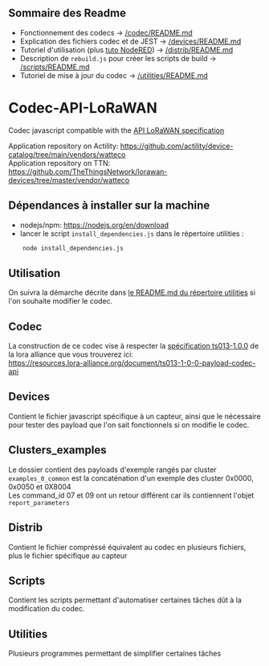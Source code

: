 ## Sommaire des Readme
 - Fonctionnement des codecs → [/codec/README.md](/codec/README.md)
 - Explication des fichiers codec et de JEST → [/devices/README.md](/devices/README.md)
 - Tutoriel d'utilisation (plus [tuto NodeRED](/distrib/README.md#utilisation-de-lapi-codec-watteco-avec-nodered-130)) → [/distrib/README.md](/distrib/README.md#français)
 - Description de `rebuild.js` pour créer les scripts de build → [/scripts/README.md](/scripts/README.md)
 - Tutoriel de mise à jour du codec → [/utilities/README.md](/utilities/README.md)

# Codec-API-LoRaWAN
Codec javascript compatible with the [API LoRaWAN specification](https://resources.lora-alliance.org/home/ts013-1-0-0-payload-codec-api)

Application repository on Actility: https://github.com/actility/device-catalog/tree/main/vendors/watteco  
Application repository on TTN: https://github.com/TheThingsNetwork/lorawan-devices/tree/master/vendor/watteco

## Dépendances à installer sur la machine

- nodejs/npm: https://nodejs.org/en/download
- lancer le script `install_dependencies.js` dans le répertoire utilities : 
```bash
    node install_dependencies.js
```

## Utilisation

On suivra la démarche décrite dans [le README.md du répertoire utilities](/utilities/README.md) si l'on souhaite modifier le codec.

## Codec

La construction de ce codec vise à respecter la [spécification ts013-1.0.0](https://resources.lora-alliance.org/home/ts013-1-0-0-payload-codec-api) de la lora alliance que vous trouverez ici:  
 https://resources.lora-alliance.org/document/ts013-1-0-0-payload-codec-api  

## Devices

Contient le fichier javascript spécifique à un capteur, ainsi que le nécessaire pour tester des payload que l'on sait fonctionnels si on modifie le codec.  

## Clusters_examples

Le dossier contient des payloads d'exemple rangés par cluster  
`examples_0_common` est la concaténation d'un exemple des cluster 0x0000, 0x0050 et 0X8004  
Les command_id 07 et 09 ont un retour différent car ils contiennent l'objet `report_parameters`  

## Distrib

Contient le fichier compréssé équivalent au codec en plusieurs fichiers, plus le fichier spécifique au capteur  

## Scripts

Contient les scripts permettant d'automatiser certaines tâches dût à la modification du codec.  

## Utilities

Plusieurs programmes permettant de simplifier certaines tâches  

